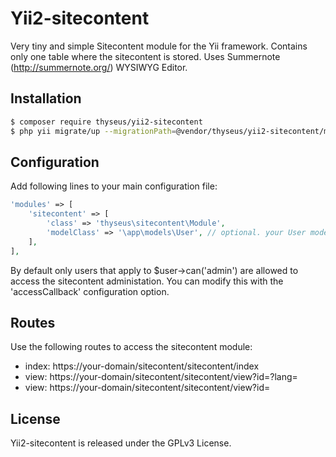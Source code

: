 # Yii2-sitecontent

Very tiny and simple Sitecontent module for the Yii framework. Contains only one table where the sitecontent is stored.
Uses Summernote (http://summernote.org/) WYSIWYG Editor.

## Installation

```bash
$ composer require thyseus/yii2-sitecontent
$ php yii migrate/up --migrationPath=@vendor/thyseus/yii2-sitecontent/migrations
```

## Configuration

Add following lines to your main configuration file:

```php
'modules' => [
    'sitecontent' => [
        'class' => 'thyseus\sitecontent\Module',
        'modelClass' => '\app\models\User', // optional. your User model. Needs to be ActiveRecord.
    ],
],
```

By default only users that apply to $user->can('admin') are allowed to access the sitecontent administation.
You can modify this with the 'accessCallback' configuration option.

## Routes

Use the following routes to access the sitecontent module:

* index: https://your-domain/sitecontent/sitecontent/index
* view: https://your-domain/sitecontent/sitecontent/view?id=<slug>?lang=<lang>
* view: https://your-domain/sitecontent/sitecontent/view?id=<slug>

## License

Yii2-sitecontent is released under the GPLv3 License.
